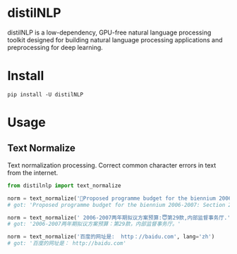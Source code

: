 # distilNLP
distilNLP is a low-dependency, GPU-free natural language processing toolkit designed for building natural language processing applications and preprocessing for deep learning.

# Install

```
pip install -U distilNLP
```

# Usage

## Text Normalize
Text normalization processing. Correct common character errors in text from the internet.
```python
from distilnlp import text_normalize

norm = text_normalize('Proposed programme budget for the biennium 2006-2007： Section 29， Office of Internal Oversight Services。 ', lang='en')
# got: 'Proposed programme budget for the biennium 2006-2007: Section 29, Office of Internal Oversight Services。'

norm = text_normalize(' 2006-2007两年期拟议方案预算:😇第29款,内部监督事务厅.', lang='zh')
# got: '2006-2007两年期拟议方案预算：第29款，内部监督事务厅。'

norm = text_normalize('百度的网址是:  http：//baidu.com', lang='zh')
# got: '百度的网址是： http://baidu.com'
```